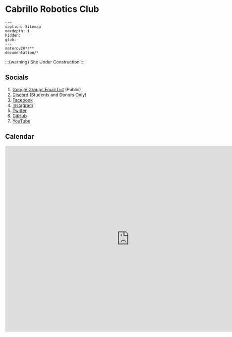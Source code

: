 # Cabrillo Robotics Club 


```{toctree}
---
caption: Sitemap
maxdepth: 1
hidden:
glob:
---
materov20*/**
documentation/*
```

:::{warning}
Site Under Construction
:::

## Socials 

1. [Google Groups Email List](https://groups.google.com/g/cabrillorobotics) (Public)
1. [Discord](https://discord.gg/jFH6AahW) (Students and Donors Only)
1. [Facebook](https://www.facebook.com/CabrilloRobotics/)
1. [Instagram](https://www.instagram.com/cabrillorobotics/)
1. [Twitter](https://twitter.com/CabrilloRobotic)
1. [GitHub](https://github.com/cabrillorobotics)
1. [YouTube](https://www.youtube.com/channel/UC7C8mbnPujbr6cxQMaxRVWw)

## Calendar 

<iframe src="https://calendar.google.com/calendar/embed?src=4dltcr9g0s8gqpl1764ib97quo%40group.calendar.google.com&ctz=America%2FLos_Angeles" style="border: 0" width="800" height="600" frameborder="0" scrolling="no"></iframe>
